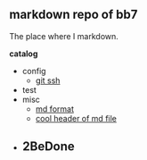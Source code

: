 ## markdown repo of bb7
The place where I markdown.

**catalog**
- config
  - [git ssh](https://github.com/B06o/MarkDowns/blob/master/How2%20set%20up%20ssh%20git%20identify.md)
- test
- misc
  - [md format](https://github.com/B06o/MarkDowns/blob/master/markdown%20test.md)
  - [cool header of md file](https://github.com/B06o/MarkDowns/blob/master/cool%20md%20header.md)
- 2BeDone
  - 

